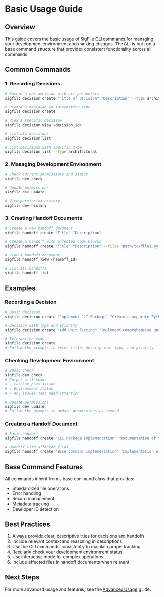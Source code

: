 # Basic Usage Guide

## Overview
This guide covers the basic usage of SigFile CLI commands for managing your development environment and tracking changes. The CLI is built on a base command structure that provides consistent functionality across all commands.

## Common Commands

### 1. Recording Decisions
```bash
# Record a new decision with all parameters
sigfile decision create "Title of Decision" "Description" --type architectural --priority high

# Record a decision in interactive mode
sigfile decision create

# View a specific decision
sigfile decision view <decision_id>

# List all decisions
sigfile decision list

# List decisions with specific type
sigfile decision list --type architectural
```

### 2. Managing Development Environment
```bash
# Check current permissions and status
sigfile dev check

# Update permissions
sigfile dev update

# View permission history
sigfile dev history
```

### 3. Creating Handoff Documents
```bash
# Create a new handoff document
sigfile handoff create "Title" "Description"

# Create a handoff with affected code blocks
sigfile handoff create "Title" "Description" --files "path/to/file1.py" "path/to/file2.py"

# View a handoff document
sigfile handoff view <handoff_id>

# List all handoffs
sigfile handoff list
```

## Examples

### Recording a Decision
```bash
# Basic decision
sigfile decision create "Implement CLI Package" "Create a separate Python package for the SigFile CLI to improve maintainability and distribution."

# Decision with type and priority
sigfile decision create "Add Unit Testing" "Implement comprehensive unit tests for the CLI package" --type technical --priority high

# Interactive mode
sigfile decision create
# Follow the prompts to enter title, description, type, and priority
```

### Checking Development Environment
```bash
# Basic check
sigfile dev check
# Output will show:
# - Current permissions
# - Environment status
# - Any issues that need attention

# Update permissions
sigfile dev update
# Follow the prompts to update permissions as needed
```

### Creating a Handoff Document
```bash
# Basic handoff
sigfile handoff create "CLI Package Implementation" "Documentation of the CLI package implementation and changes made."

# Handoff with affected files
sigfile handoff create "Base Command Implementation" "Implementation of the BaseCommand class" --files "sigfile_cli/utils/base.py" "sigfile_cli/commands/decision.py"
```

## Base Command Features
All commands inherit from a base command class that provides:
- Standardized file operations
- Error handling
- Record management
- Metadata tracking
- Developer ID detection

## Best Practices
1. Always provide clear, descriptive titles for decisions and handoffs
2. Include relevant context and reasoning in descriptions
3. Use the CLI commands consistently to maintain proper tracking
4. Regularly check your development environment status
5. Use interactive mode for complex operations
6. Include affected files in handoff documents when relevant

## Next Steps
For more advanced usage and features, see the [Advanced Usage](../advanced/ai-sessions.md) guide. 